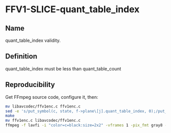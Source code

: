 # FFV1-SLICE-quant_table_index

## Name

quant_table_index validity.

## Definition

quant_table_index must be less than quant_table_count

## Reproducibility

Get FFmpeg source code, configure it, then:

```sh
mv libavcodec/ffv1enc.c ffv1enc.c
sed -e 's/put_symbol(c, state, f->plane\[j].quant_table_index, 0);/put_symbol(c, state, 9, 0);/g' ffv1enc.c > libavcodec/ffv1enc.c
make
mv ffv1enc.c libavcodec/ffv1enc.c
ffmpeg -f lavfi -i "color=c=black:size=2x2" -vframes 1 -pix_fmt gray8 -write_crc32 0 -c:v ffv1 -level 3 -slices 1 FFV1-SLICE-quant_table_index_v3.mkv
```
